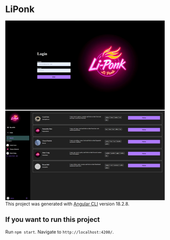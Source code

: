 # LiPonk
![Login page](public/assets/imgs/log.png)
![Main page](public/assets/imgs/second.png)
This project was generated with [Angular CLI](https://github.com/angular/angular-cli) version 18.2.8.

## If you want to run this project

Run `npm start`. Navigate to `http://localhost:4200/`.
